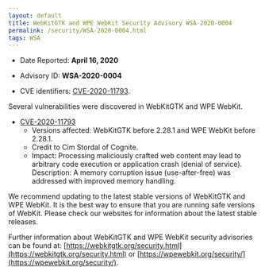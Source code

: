 ```yaml
---
layout: default
title: WebKitGTK and WPE WebKit Security Advisory WSA-2020-0004
permalink: /security/WSA-2020-0004.html
tags: WSA
---
```


* Date Reported: **April 16, 2020**

* Advisory ID: **WSA-2020-0004**

* CVE identifiers: [CVE-2020-11793](#CVE-2020-11793).


Several vulnerabilities were discovered in WebKitGTK and WPE WebKit.

* <a name="CVE-2020-11793" href="https://cve.mitre.org/cgi-bin/cvename.cgi?name=CVE-2020-11793">CVE-2020-11793</a>
  * Versions affected: WebKitGTK before 2.28.1 and WPE WebKit before
    2.28.1.
  * Credit to Cim Stordal of Cognite.
  * Impact: Processing maliciously crafted web content may lead to
    arbitrary code execution or application crash (denial of service).
    Description: A memory corruption issue (use-after-free) was
    addressed with improved memory handling.


We recommend updating to the latest stable versions of WebKitGTK and WPE
WebKit. It is the best way to ensure that you are running safe versions
of WebKit. Please check our websites for information about the latest
stable releases.

Further information about WebKitGTK and WPE WebKit security advisories can be found at:
[https://webkitgtk.org/security.html](https://webkitgtk.org/security.html) or [https://wpewebkit.org/security/](https://wpewebkit.org/security/).

